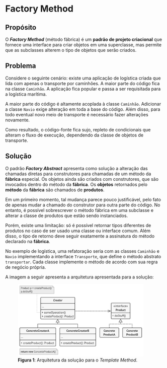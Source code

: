 # Factory Method

## Propósito

O ***Factory Method*** (método fábrica) é um **padrão de projeto criacional** que fornece uma interface para criar objetos em uma superclasse, mas permite que as subclasses alterem o tipo de objetos que serão criados.

## Problema

Considere o seguinte cenário: existe uma aplicação de logística criada que lida com apenas o transporte por caminhões. A maior parte do código fica na classe `Caminhão`. A aplicação fica popular e passa a ser requisitada para a logística marítima.

A maior parte do código é altamente acoplada à classe `Caminhão`. Adicionar a classe `Navio` exige alteração em toda a base do código. Além disso, para todo eventual novo meio de transporte é necessário fazer alterações novamente.

Como resultado, o código-fonte fica sujo, repleto de condicionais que alteram o fluxo de execução, dependendo da classe de objetos de transporte.

## Solução

O padrão ***Factory Abstract*** apresenta como solução a alteração das chamadas diretas para construtores para chamadas de um método da **fábrica** especial. Os objetos ainda são criados com construtores, que são invocados dentro do método da **fábrica**. Os **objetos** retornados pelo **método** da **fábrica** são chamados de **produtos**.

Em um primeiro momento, tal mudança parece pouco justificável, pelo fato de apenas mudar a chamado do construtor para outra parte do código. No entanto, é possível sobrescrever o método fábrica em uma subclasse e alterar a classe de produtos que estão sendo instanciados.

Porém, existe uma limitação: só é possível retornar tipos diferentes de produtos no caso de ser usado uma classe ou interface comum. Além disso, o tipo de retorno deve seguir exatamente a assinatura do método declarado na **fábrica**.

No exemplo de logística, uma refatoração seria com as classes `Caminhão` e `Navio` implementando a interface `Transporte`, que define o método abstrato `transportar`. Cada classe implemente o método de acordo com sua regra de negócio própria.

A imagem a seguir apresenta a arquitetura apresentada para a solução:

<figure>
    <img src="../../imagens/criacional/factory_method.png" alt="Logo do Ubuntu" width="400">
    <figcaption><b>Figura 1</b>: Arquitetura da solução para o <i>Template Method</i>.</figcaption>
</figure>

